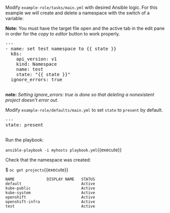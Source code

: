 Modify `example-role/tasks/main.yml` with desired Ansible logic. For this
example we will create and delete a namespace with the switch of a variable:

**Note:** You must have the target file open and the active tab in the edit pane in order for the
*copy to editor* button to work properly.

<pre class="file" data-filename="/root/tutorial/example-role/tasks/main.yml" data-target="replace">
---
- name: set test namespace to {{ state }}
  k8s:
    api_version: v1
    kind: Namespace
    name: test
    state: "{{ state }}"
  ignore_errors: true

</pre>

**note:** *Setting ignore_errors: true is done so that deleting a nonexistent
project doesn't error out.*

Modify `example-role/defaults/main.yml` to set `state` to `present` by default.

<pre class="file"
 data-filename="/root/tutorial/example-role/defaults/main.yml"
  data-target="replace">
---
state: present

</pre>

Run the playbook:

`ansible-playbook -i myhosts playbook.yml`{{execute}}

Check that the namespace was created:


$ `oc get projects`{{execute}}

```
NAME              DISPLAY NAME   STATUS
default                          Active
kube-public                      Active
kube-system                      Active
openshift                        Active
openshift-infra                  Active
test                             Active
```
